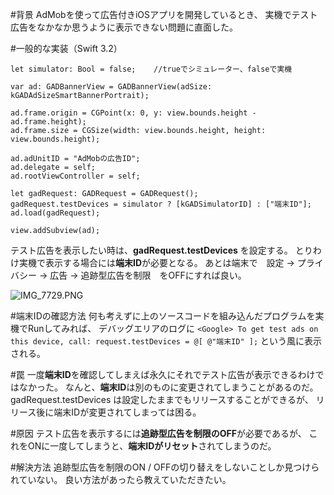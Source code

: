 <!-- title:iOS AdMobでテスト広告を表示したい時の罠 -->
#背景
AdMobを使って広告付きiOSアプリを開発しているとき、
実機でテスト広告をなかなか思うように表示できない問題に直面した。

#一般的な実装（Swift 3.2）
```swift:
let simulator: Bool = false;    //trueでシミュレーター、falseで実機

var ad: GADBannerView = GADBannerView(adSize: kGADAdSizeSmartBannerPortrait);

ad.frame.origin = CGPoint(x: 0, y: view.bounds.height - ad.frame.height);
ad.frame.size = CGSize(width: view.bounds.height, height: view.bounds.height);

ad.adUnitID = "AdMobの広告ID";
ad.delegate = self;
ad.rootViewController = self;

let gadRequest: GADRequest = GADRequest();
gadRequest.testDevices = simulator ? [kGADSimulatorID] : ["端末ID"];
ad.load(gadRequest);

view.addSubview(ad);
```
テスト広告を表示したい時は、**gadRequest.testDevices** を設定する。
とりわけ実機で表示する場合には**端末ID**が必要となる。
あとは端末で　設定 -> プライバシー -> 広告 -> 追跡型広告を制限　をOFFにすれば良い。

![IMG_7729.PNG](./images/6ba9ec91-3584-06ad-d913-d4c4968dbdc9.png)


#端末IDの確認方法
何も考えずに上のソースコードを組み込んだプログラムを実機でRunしてみれば、
デバッグエリアのログに
```<Google> To get test ads on this device, call: request.testDevices = @[ @"端末ID" ];```
という風に表示される。

#罠
一度**端末ID**を確認してしまえば永久にそれでテスト広告が表示できるわけではなかった。
なんと、**端末ID**は別のものに変更されてしまうことがあるのだ。
gadRequest.testDevices は設定したままでもリリースすることができるが、
リリース後に端末IDが変更されてしまっては困る。

#原因
テスト広告を表示するには**追跡型広告を制限のOFF**が必要であるが、
これをONに一度してしまうと、**端末IDがリセット**されてしまうのだ。

#解決方法
追跡型広告を制限のON / OFFの切り替えをしないことしか見つけられていない。
良い方法があったら教えていただきたい。
